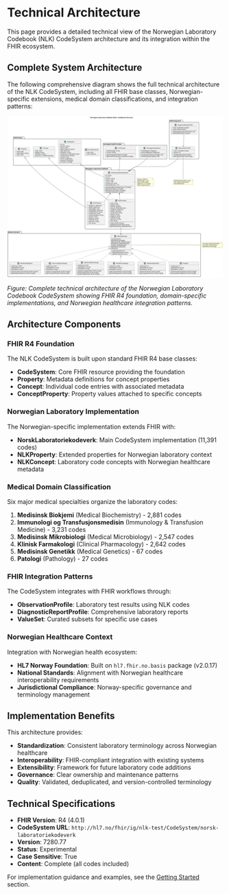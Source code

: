 # Technical Architecture

This page provides a detailed technical view of the Norwegian Laboratory Codebook (NLK) CodeSystem architecture and its integration within the FHIR ecosystem.

## Complete System Architecture

The following comprehensive diagram shows the full technical architecture of the NLK CodeSystem, including all FHIR base classes, Norwegian-specific extensions, medical domain classifications, and integration patterns:

![NLK CodeSystem Complete Architecture](nlk-test.svg)

*Figure: Complete technical architecture of the Norwegian Laboratory Codebook CodeSystem showing FHIR R4 foundation, domain-specific implementations, and Norwegian healthcare integration patterns.*

## Architecture Components

### FHIR R4 Foundation

The NLK CodeSystem is built upon standard FHIR R4 base classes:

- **CodeSystem**: Core FHIR resource providing the foundation
- **Property**: Metadata definitions for concept properties
- **Concept**: Individual code entries with associated metadata
- **ConceptProperty**: Property values attached to specific concepts

### Norwegian Laboratory Implementation

The Norwegian-specific implementation extends FHIR with:

- **NorskLaboratoriekodeverk**: Main CodeSystem implementation (11,391 codes)
- **NLKProperty**: Extended properties for Norwegian laboratory context
- **NLKConcept**: Laboratory code concepts with Norwegian healthcare metadata

### Medical Domain Classification

Six major medical specialties organize the laboratory codes:

1. **Medisinsk Biokjemi** (Medical Biochemistry) - 2,881 codes
2. **Immunologi og Transfusjonsmedisin** (Immunology & Transfusion Medicine) - 3,231 codes  
3. **Medisinsk Mikrobiologi** (Medical Microbiology) - 2,547 codes
4. **Klinisk Farmakologi** (Clinical Pharmacology) - 2,642 codes
5. **Medisinsk Genetikk** (Medical Genetics) - 67 codes
6. **Patologi** (Pathology) - 27 codes

### FHIR Integration Patterns

The CodeSystem integrates with FHIR workflows through:

- **ObservationProfile**: Laboratory test results using NLK codes
- **DiagnosticReportProfile**: Comprehensive laboratory reports
- **ValueSet**: Curated subsets for specific use cases

### Norwegian Healthcare Context

Integration with Norwegian health ecosystem:

- **HL7 Norway Foundation**: Built on `hl7.fhir.no.basis` package (v2.0.17)
- **National Standards**: Alignment with Norwegian healthcare interoperability requirements
- **Jurisdictional Compliance**: Norway-specific governance and terminology management

## Implementation Benefits

This architecture provides:

- **Standardization**: Consistent laboratory terminology across Norwegian healthcare
- **Interoperability**: FHIR-compliant integration with existing systems
- **Extensibility**: Framework for future laboratory code additions
- **Governance**: Clear ownership and maintenance patterns
- **Quality**: Validated, deduplicated, and version-controlled terminology

## Technical Specifications

- **FHIR Version**: R4 (4.0.1)
- **CodeSystem URL**: `http://hl7.no/fhir/ig/nlk-test/CodeSystem/norsk-laboratoriekodeverk`
- **Version**: 7280.77
- **Status**: Experimental
- **Case Sensitive**: True
- **Content**: Complete (all codes included)

For implementation guidance and examples, see the [Getting Started](index.html#getting-started) section.
